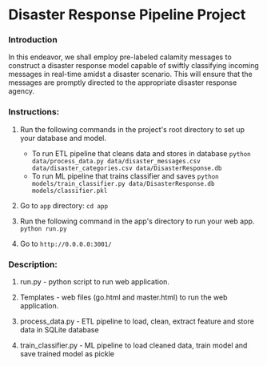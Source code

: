 # Disaster Response Pipeline Project

### Introduction
In this endeavor, we shall employ pre-labeled calamity messages to construct a disaster response model capable of swiftly classifying incoming messages in real-time amidst a disaster scenario. This will ensure that the messages are promptly directed to the appropriate disaster response agency.

### Instructions:
1. Run the following commands in the project's root directory to set up your database and model.

    - To run ETL pipeline that cleans data and stores in database
        `python data/process_data.py data/disaster_messages.csv data/disaster_categories.csv data/DisasterResponse.db`
    - To run ML pipeline that trains classifier and saves
        `python models/train_classifier.py data/DisasterResponse.db models/classifier.pkl`

2. Go to `app` directory: `cd app`

3. Run the following command in the app's directory to run your web app. `python run.py`

4. Go to `http://0.0.0.0:3001/`


### Description:
1. run.py - python script to run web application.

2. Templates - web files (go.html and master.html) to run the web application.

3. process_data.py - ETL pipeline to load, clean, extract feature and store data in SQLite database

4. train_classifier.py - ML pipeline to load cleaned data, train model and save trained model as pickle
